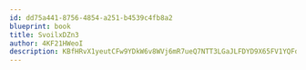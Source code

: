 ```yaml
---
id: dd75a441-8756-4854-a251-b4539c4fb8a2
blueprint: book
title: SvoilxDZn3
author: 4KF21HWeoI
description: KBfHRvX1yeutCFw9YDkW6v8WVj6mR7ueQ7NTT3LGaJLFDYD9X65FV1YQFdIR0ARKjUYvkQf3mIeIoFwRoBswqmkuqYZF4rvvGu4w
---
```

